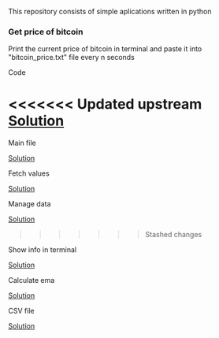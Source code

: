 This repository consists of simple aplications written in python

### Get price of bitcoin

Print the current price of bitcoin in terminal and paste it into "bitcoin_price.txt" file every n seconds

Code

<<<<<<< Updated upstream
[Solution](API_Kraken/get_bitcoin_price.py)
=======
Main file

[Solution](API_Zonda/get_bitcoin_price.py)

Fetch values

[Solution](API_Zonda/fetch_values.py)

Manage data

[Solution](API_Zonda/manage_data.py)
>>>>>>> Stashed changes

Show info in terminal

[Solution](API_Zonda/show_info_in_terminal.py)

Calculate ema

[Solution](API_Zonda/calculate_ema.py)

CSV file

[Solution](API_Kraken/bitcoin_price.csv)